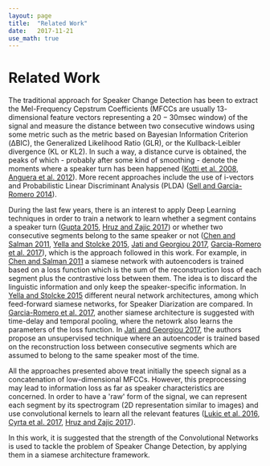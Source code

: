 ```yaml
---
layout: page
title:  "Related Work"
date:   2017-11-21
use_math: true
---
```

<script type="text/javascript" async src="https://cdn.mathjax.org/mathjax/latest/MathJax.js?config=TeX-MML-AM_CHTML"> </script>

# Related Work
The traditional approach for Speaker Change Detection has been to extract the Mel-Frequency Cepstrum Coefficients (MFCCs are usually $13$-dimensional feature vectors representing a $20-30$msec window) of the signal and measure the distance between two consecutive windows using some metric such as the metric based on Bayesian Information Criterion (ΔBIC), the Generalized Likelihood Ratio (GLR), or the Kullback-Leibler divergence (KL or KL2). In such a way, a distance curve is obtained, the peaks of which - probably after some kind of smoothing - denote the moments where a speaker turn has been happened ([Kotti et al. 2008][Kotti2008], [Anguera et al. 2012][Anguera2012]). More recent approaches include the use of i-vectors and Probabilistic Linear Discriminant Analysis (PLDA) ([Sell and Garcia-Romero 2014][Sell2014]).

During the last few years, there is an interest to apply Deep Learning techniques in order to train a network to learn whether a segment contains a speaker turn ([Gupta 2015][Gupta2015], [Hruz and Zajic 2017][Hruz2017]) or whether two consecutive segments belong to the same speaker or not ([Chen and Salman 2011][Chen2011], [Yella and Stolcke 2015][Yella2015], [Jati and Georgiou 2017][Jati2017], [Garcia-Romero et al. 2017][Romero2017]), which is the approach followed in this work. For example, in [Chen and Salman 2011][Chen2011] a siamese network with autoencoders is trained based on a loss function which is the sum of the reconstruction loss of each segment plus the contrastive loss between them. The idea is to discard the linguistic information and only keep the speaker-specific information. In [Yella and Stolcke 2015][Yella2015] different neural network architectures, among which feed-forward siamese networks, for Speaker Diarization are compared. In [Garcia-Romero et al. 2017][Romero2017], another siamese architecture is suggested with time-delay and temporal pooling, where the netowrk also learns the parameters of the loss function. In [Jati and Georgiou 2017][Jati2017], the authors propose an unsupervised technique where an autoencoder is trained based on the reconstruction loss between consecutive segments which are assumed to belong to the same speaker most of the time.

All the approaches presented above treat initially the speech signal as a concatenation of low-dimensional MFCCs. However, this preprocessing may lead to information loss as far as speaker characteristics are concerned. In order to have a 'raw' form of the signal, we can represent each segment by its spectrogram (2D representation similar to images) and use convolutional kernels to learn all the relevant features ([Lukic et al. 2016][Lukic2016], [Cyrta et al. 2017][Cyrta2017], [Hruz and Zajic 2017][Hruz2017]).

In this work, it is suggested that the strength of the Convolutional Networks is used to tackle the problem of Speaker Change Detection, by applying them in a siamese architecture framework.

[Kotti2008]: http://www.sciencedirect.com/science/article/pii/S016516840700391X
[Anguera2012]: http://ieeexplore.ieee.org/abstract/document/6135543/
[Sell2014]: http://ieeexplore.ieee.org/abstract/document/7078610/
[Gupta2015]: http://ieeexplore.ieee.org/abstract/document/7178806/
[Hruz2017]: http://ieeexplore.ieee.org/abstract/document/7953097/
[Chen2011]: http://ieeexplore.ieee.org/abstract/document/6026951/
[Yella2015]: http://www.isca-speech.org/archive/interspeech_2015/i15_3026.html
[Jati2017]: http://www.isca-speech.org/archive/Interspeech_2017/pdfs/1650.PDF
[Romero2017]: http://ieeexplore.ieee.org/document/7953094/
[Peddinti2015]: http://www.isca-speech.org/archive/interspeech_2015/i15_3214.html
[Lukic2016]: http://ieeexplore.ieee.org/document/7738816/
[Cyrta2017]: https://link.springer.com/chapter/10.1007/978-3-319-67220-5_10
